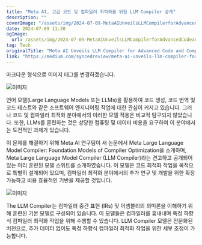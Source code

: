 ```yaml
---
title: "Meta AI, 고급 코드 및 컴파일러 최적화를 위한 LLM Compiler 공개"
description: ""
coverImage: "/assets/img/2024-07-09-MetaAIUnveilsLLMCompilerforAdvancedCodeandCompilerOptimization_0.png"
date: 2024-07-09 11:30
ogImage: 
  url: /assets/img/2024-07-09-MetaAIUnveilsLLMCompilerforAdvancedCodeandCompilerOptimization_0.png
tag: Tech
originalTitle: "Meta AI Unveils LLM Compiler for Advanced Code and Compiler Optimization"
link: "https://medium.com/syncedreview/meta-ai-unveils-llm-compiler-for-advanced-code-and-compiler-optimization-ce001c32cce7"
---
```



마크다운 형식으로 이미지 태그를 변경하겠습니다.

![이미지](/assets/img/2024-07-09-MetaAIUnveilsLLMCompilerforAdvancedCodeandCompilerOptimization_0.png)

언어 모델(Large Language Models 또는 LLMs)을 활용하여 코드 생성, 코드 번역 및 코드 테스트와 같은 소프트웨어 엔지니어링 작업에 대한 관심이 커지고 있습니다. 그러나 코드 및 컴파일러 최적화 분야에서의 이러한 모델 적용은 비교적 탐구되지 않았습니다. 또한, LLMs를 훈련하는 것은 상당한 컴퓨팅 및 데이터 비용을 요구하여 이 분야에서는 도전적인 과제가 있습니다.

이 문제를 해결하기 위해 Meta AI 연구팀이 새 논문에서 Meta Large Language Model Compiler: Foundation Models of Compiler Optimization을 소개하며, Meta Large Language Model Compiler (LLM Compiler)라는 견고하고 공개되어 있는 미리 훈련된 모델 스위트를 소개하였습니다. 이 모델은 코드 최적화 작업을 목적으로 특별히 설계되어 있으며, 컴파일러 최적화 분야에서의 추가 연구 및 개발을 위한 확장 가능하고 비용 효율적인 기반을 제공할 것입니다.

![이미지](/assets/img/2024-07-09-MetaAIUnveilsLLMCompilerforAdvancedCodeandCompilerOptimization_1.png)

<div class="content-ad"></div>

The LLM Compiler는 컴파일러 중간 표현 (IRs) 및 어셈블리의 의미론을 이해하기 위해 훈련된 기본 모델로 구성되어 있습니다. 이 모델들은 컴파일러를 흉내내며 특정 하향식 컴파일러 최적화 작업을 위해 수행할 수 있습니다. LLM Compiler 모델은 전문화된 버전으로, 추가 데이터 없이도 특정 하향식 컴파일러 최적화 작업을 위한 세부 조정이 가능합니다.